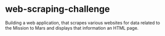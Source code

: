 # web-scraping-challenge
 Building a web application, that scrapes various websites for data related to the Mission to Mars and displays that information an HTML page.
